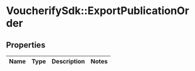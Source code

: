 # VoucherifySdk::ExportPublicationOrder

## Properties

| Name | Type | Description | Notes |
| ---- | ---- | ----------- | ----- |

